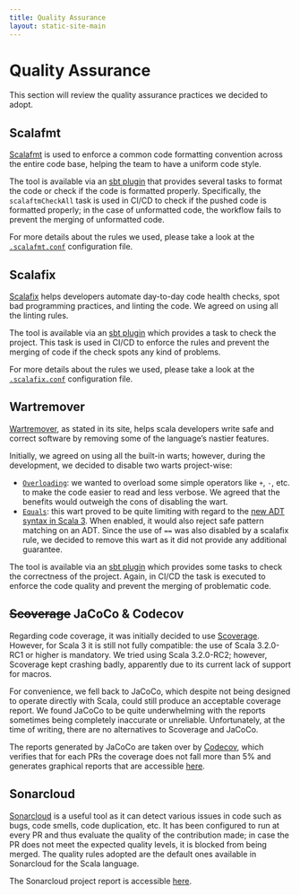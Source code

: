 ```yaml
---
title: Quality Assurance
layout: static-site-main
---
```


# Quality Assurance

This section will review the quality assurance practices we decided to adopt.

## Scalafmt

[Scalafmt](https://scalameta.org/scalafmt/) is used to enforce a common code formatting convention
across the entire code base, helping the team to have a uniform code style.

The tool is available via an [sbt plugin](https://github.com/scalameta/sbt-scalafmt)
that provides several tasks to format the code or check if the code is formatted properly.
Specifically, the `scalaftmCheckAll` task is used in CI/CD to check if the pushed code is formatted
properly; in the case of unformatted code, the workflow fails to prevent the merging of unformatted
code.

For more details about the rules we used, please take a look at the
[`.scalafmt.conf`](https://github.com/atedeg/mdm/blob/main/.scalafmt.conf) configuration file.

## Scalafix

[Scalafix](https://scalacenter.github.io/scalafix/) helps developers automate day-to-day code
health checks, spot bad programming practices, and linting the code. We agreed on using all
the linting rules.

The tool is available via an [sbt plugin](https://github.com/scalacenter/sbt-scalafix) which
provides a task to check the project. This task is used in CI/CD to enforce the rules and prevent
the merging of code if the check spots any kind of problems.

For more details about the rules we used, please take a look at the
[`.scalafix.conf`](https://github.com/atedeg/mdm/blob/main/.scalafix.conf) configuration file.

## Wartremover

[Wartremover](https://www.wartremover.org/), as stated in its site, helps scala developers
write safe and correct software by removing some of the language’s nastier features.

Initially, we agreed on using all the built-in warts; however, during the development, we
decided to disable two warts project-wise:

- [`Overloading`](https://www.wartremover.org/doc/warts.html#overloading): we wanted to overload
  some simple operators like `+`, `-`, etc. to make the code easier to read and less verbose.
  We agreed that the benefits would outweigh the cons of disabling the wart.
- [`Equals`](https://www.wartremover.org/doc/warts.html#equals): this wart proved to be quite
  limiting with regard to the
  [new ADT syntax in Scala 3](https://docs.scala-lang.org/scala3/book/types-adts-gadts.html).
  When enabled, it would also reject safe pattern matching on an ADT.
  Since the use of `==` was also disabled by a scalafix rule, we decided to remove this wart as it
  did not provide any additional guarantee.

The tool is available via an [sbt plugin](https://github.com/wartremover/wartremover) which provides
some tasks to check the correctness of the project.
Again, in CI/CD the task is executed to enforce the code quality and prevent the merging of
problematic code.

## ~~Scoverage~~ JaCoCo & Codecov

Regarding code coverage, it was initially decided to use
[Scoverage](https://github.com/scoverage/scalac-scoverage-plugin).
However, for Scala 3 it is still not fully compatible: the use of Scala 3.2.0-RC1 or higher is
mandatory.
We tried using  Scala 3.2.0-RC2; however, Scoverage kept crashing badly, apparently due to its
current lack of support for macros.

For convenience, we fell back to JaCoCo, which despite not being designed to operate directly with
Scala, could still produce an acceptable coverage report.
We found JaCoCo to be quite underwhelming with the reports sometimes being completely inaccurate or
unreliable. Unfortunately, at the time of writing, there are no alternatives to Scoverage and
JaCoCo.

The reports generated by JaCoCo are taken over by [Codecov](https://about.codecov.io/),
which verifies that for each PRs the coverage does not fall more than 5% and
generates graphical reports that are accessible [here](https://app.codecov.io/gh/atedeg/mdm).

## Sonarcloud

[Sonarcloud](https://sonarcloud.io/) is a useful tool as it can detect various issues in code such
as bugs, code smells, code duplication, etc.
It has been configured to run at every PR and thus evaluate the quality of the contribution made;
in case the PR does not meet the expected quality levels, it is blocked from being merged.
The quality rules adopted are the default ones available in Sonarcloud for the Scala language.

The Sonarcloud project report is accessible
[here](https://sonarcloud.io/project/overview?id=atedeg_mdm).
